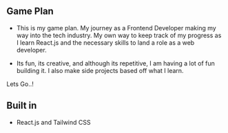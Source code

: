 ## Game Plan

- This is my game plan. My journey as a Frontend Developer making my way into the tech industry. My own way to keep track of my progress as I learn React.js and the necessary skills to land a role as a web developer.

- Its fun, its creative, and although its repetitive, I am having a lot of fun building it. I also make side projects based off what I learn.

Lets Go..!

## Built in

- React.js and Tailwind CSS

